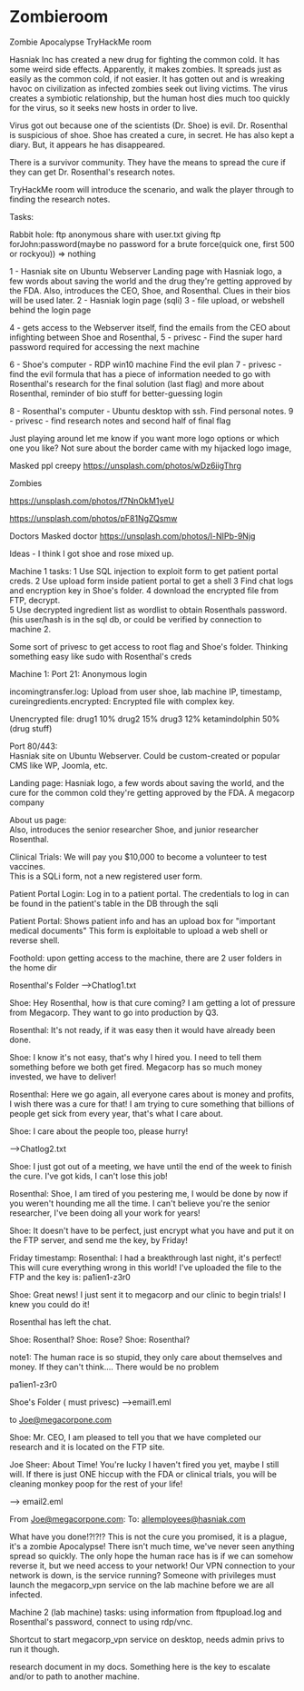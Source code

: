 # Zombieroom

Zombie Apocalypse TryHackMe room

Hasniak Inc has created a new drug for fighting the common cold. It has some weird side effects. Apparently, it makes zombies.
It spreads just as easily as the common cold, if not easier.
It has gotten out and is wreaking havoc on civilization as infected zombies seek out living victims. The virus creates a symbiotic relationship, but the human host dies much too quickly for the virus, so it seeks new hosts in order to live.

Virus got out because one of the scientists (Dr. Shoe) is evil. Dr. Rosenthal is suspicious of shoe. Shoe has created a cure, in secret. He has also kept a diary. But, it appears he has disappeared.

There is a survivor community. They have the means to spread the cure if they can get Dr. Rosenthal's research notes.

TryHackMe room will introduce the scenario, and walk the player through to finding the research notes. 

Tasks:

Rabbit hole:  ftp anonymous share with user.txt giving ftp forJohn:password(maybe no password for a brute force(quick one, first 500 or rockyou)) => nothing 

1 - Hasniak site on Ubuntu Webserver
     Landing page with Hasniak logo, a few words about saving the world and the drug they're getting approved by the FDA. Also, introduces the CEO, Shoe, and Rosenthal.
Clues in their bios will be used later.
2 - Hasniak login page (sqli)
3 - file upload, or webshell behind the login page

4 - gets access to the Webserver itself, find the emails from the CEO about infighting between Shoe and Rosenthal, 
5 - privesc - Find the super hard password required for accessing the next machine

6 - Shoe's computer - RDP win10 machine
Find the evil plan
7 - privesc - find the evil formula that has a piece of information needed to go with Rosenthal's research for the final solution (last flag) and more about Rosenthal, reminder of bio stuff for better-guessing login

8 - Rosenthal's computer - Ubuntu desktop with ssh. Find personal notes.
9 - privesc - find research notes and second half of final flag





Just playing around let me know if you want more logo options or which one you like? Not sure about the border came with my hijacked logo image, 





Masked ppl 
creepy
https://unsplash.com/photos/wDz6iigThrg




Zombies

https://unsplash.com/photos/f7NnOkM1yeU

https://unsplash.com/photos/pF81NgZQsmw


Doctors
Masked doctor
https://unsplash.com/photos/l-NIPb-9Njg



Ideas -  I think I got shoe and rose mixed up.  

Machine 1 tasks:
1 Use SQL injection to exploit form to get patient portal creds.
2 Use upload form inside patient portal to get a shell
3 Find chat logs and encryption key in Shoe's folder.
4 download the encrypted file from FTP, decrypt.  
5 Use decrypted ingredient list as wordlist to obtain Rosenthals password.  (his user/hash is in the sql db, or could be verified by connection to machine 2.

Some sort of privesc to get access to root flag and Shoe's folder.  Thinking something easy like sudo with Rosenthal's creds 

Machine 1:
Port 21:  Anonymous login

incomingtransfer.log: Upload from user shoe, lab machine IP, timestamp, cureingredients.encrypted:  Encrypted file with complex key. 

Unencrypted file:
drug1 10%
drug2 15%
drug3 12%
ketamindolphin  50%   
(drug stuff) 


Port 80/443:  
Hasniak site on Ubuntu Webserver. Could be custom-created or popular CMS like WP, Joomla, etc.

Landing page: 
Hasniak logo, a few words about saving the world, and the cure for the common cold they're getting approved by the FDA.  A megacorp company

About us page:  
Also, introduces the senior researcher Shoe, and junior researcher Rosenthal.  

Clinical Trials:
We will pay you $10,000 to become a volunteer to test vaccines.  
This is a SQLi form, not a new registered user form.  

Patient Portal Login:
Log in to a patient portal.  The credentials to log in can be found in the patient's table in the DB through the sqli

Patient Portal:
Shows patient info and has an upload box for "important medical documents"
This form is exploitable to upload a web shell or reverse shell.

Foothold:
upon getting access to the machine, there are 2 user folders in the home dir

Rosenthal's Folder
-->Chatlog1.txt

Shoe:  Hey Rosenthal, how is that cure coming?  I am getting a lot of pressure from Megacorp.  They want to go into production by Q3.

Rosenthal:  It's not ready, if it was easy then it would have already been done. 

Shoe:  I know it's not easy, that's why I hired you. I need to tell them something before we both get fired.  Megacorp has so much money invested, we have to deliver!

Rosenthal:  Here we go again, all everyone cares about is money and profits, I wish there was a cure for that!  I am trying to cure something that billions of people get sick from every year, that's what I care about.  

Shoe: I care about the people too, please hurry!

-->Chatlog2.txt

Shoe:  I just got out of a meeting, we have until the end of the week to finish the cure.  I've got kids, I can't lose this job!  

Rosenthal: Shoe, I am tired of you pestering me, I would be done by now if you weren't hounding me all the time.  I can't believe you're the senior researcher, I've been doing all your work for years!  

Shoe:  It doesn't have to be perfect, just encrypt what you have and put it on the FTP server, and send me the key, by Friday!

Friday timestamp:
Rosenthal:  I had a breakthrough last night, it's perfect!  This will cure everything wrong in this world!  I've uploaded the file to the FTP and the key is: pa1ien1-z3r0 

Shoe: Great news!  I just sent it to megacorp and our clinic to begin trials!  I knew you could do it!

Rosenthal has left the chat.

Shoe: Rosenthal?
Shoe: Rose?
Shoe: Rosenthal?

note1:
The human race is so stupid, they only care about themselves and money.  If they can't think.... There would be no problem

pa1ien1-z3r0 




Shoe's Folder ( must privesc)
-->email1.eml

to Joe@megacorpone.com

Shoe:  Mr. CEO,  I am pleased to tell you that we have completed our research and it is located on the FTP site.  

Joe Sheer:  About Time! You're lucky I haven't fired you yet, maybe I still will.  If there is just ONE hiccup with the FDA or clinical trials, you will be cleaning monkey poop for the rest of your life! 

--> email2.eml

From Joe@megacorpone.com:
To: allemployees@hasniak.com

What have you done!?!?!? This is not the cure you promised, it is a plague, it's a zombie Apocalypse!   There isn't much time, we've never seen anything spread so quickly.   The only hope the human race has is if we can somehow reverse it, but we need access to your network!   Our VPN connection to your network is down, is the service running?   Someone with privileges must launch the megacorp_vpn service on the lab machine before we are all infected. 



Machine 2 (lab machine) tasks:
using information from ftpupload.log and Rosenthal's password, connect to using rdp/vnc.  

Shortcut to start megacorp_vpn service on desktop, needs admin privs to run it though.  

research document in my docs.  Something here is the key to escalate and/or to path to another machine.  





